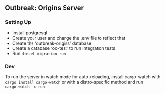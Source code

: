 ## Outbreak: Origins Server

### Setting Up

- Install postgresql
- Create your user and change the .env file to reflect that
- Create the 'outbreak-origins' database
- Create a database 'oo-test' to run integration tests
- Run `diesel migration run`

### Dev

To run the server in watch mode for auto-reloading, install cargo-watch with ```cargo install cargo-watch``` or with a distro-specific method and run<br>
```cargo watch -x run```
